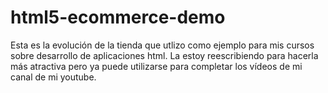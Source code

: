 # html5-ecommerce-demo
Esta es la evolución de la tienda que utlizo como ejemplo para mis cursos sobre desarrollo de aplicaciones html. La estoy reescribiendo para hacerla más atractiva pero ya puede utilizarse para completar los vídeos de mi canal de mi youtube.
